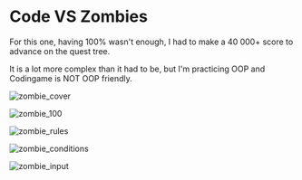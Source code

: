 # Code VS Zombies

For this one, having 100% wasn't enough, I had to make a 40 000+  score to advance on the quest tree.

It is a lot more complex than it had to be, but I'm practicing OOP and Codingame is NOT OOP friendly.

![zombie_cover](https://user-images.githubusercontent.com/74921179/193466667-86d5ab79-301f-4343-90e5-423fd8112b3a.png)

![zombie_100](https://user-images.githubusercontent.com/74921179/193466672-958ba38e-9af7-46f4-a595-b0045ee445fe.png)

![zombie_rules](https://user-images.githubusercontent.com/74921179/193466676-b866edd4-d346-4e80-bd5b-e0e85fe8a8d7.png)

![zombie_conditions](https://user-images.githubusercontent.com/74921179/193466678-47ba4462-bf28-4806-9def-62d2514eb3b1.png)

![zombie_input](https://user-images.githubusercontent.com/74921179/193466682-3843f99b-fb58-4ccf-9960-ca42b5a37334.png)

